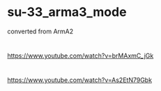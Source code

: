 # su-33_arma3_mode
converted from ArmA2
#
https://www.youtube.com/watch?v=brMAxmC_jGk
#
https://www.youtube.com/watch?v=As2EtN79Gbk
